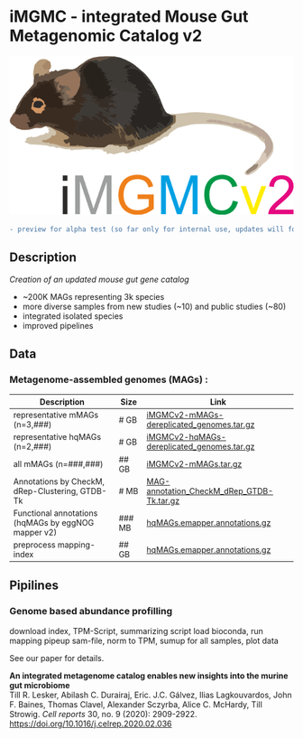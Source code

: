 # iMGMC - integrated Mouse Gut Metagenomic Catalog v2

![logo](/images/logo.png)

```diff
- preview for alpha test (so far only for internal use, updates will follow)
```

## Description
*Creation of an updated mouse gut gene catalog*
  - ~200K MAGs representing 3k species
  - more diverse samples from new studies (~10) and public studies (~80)
  - integrated isolated species
  - improved pipelines

## Data

### Metagenome-assembled genomes (MAGs) :

| Description | Size | Link |
|--|--|--|
| representative mMAGs (n=3,###) | # GB | [iMGMCv2-mMAGs-dereplicated_genomes.tar.gz](https://nubes.helmholtz-berlin.de/s/dbpSFs97NTbfJbD) | 
| representative hqMAGs (n=2,###) | # GB | [iMGMCv2-hqMAGs-dereplicated_genomes.tar.gz](https://nubes.helmholtz-berlin.de/s/dbpSFs97NTbfJbD) | 
| all mMAGs (n=###,###) | ## GB | [iMGMCv2-mMAGs.tar.gz](https://nubes.helmholtz-berlin.de/s/dbpSFs97NTbfJbD)| 
| Annotations by CheckM, dRep-Clustering, GTDB-Tk | # MB | [MAG-annotation_CheckM_dRep_GTDB-Tk.tar.gz](https://nubes.helmholtz-berlin.de/s/dbpSFs97NTbfJbD) |
| Functional annotations (hqMAGs by eggNOG mapper v2) | ### MB | [hqMAGs.emapper.annotations.gz](https://nubes.helmholtz-berlin.de/s/dbpSFs97NTbfJbD) |
| preprocess mapping-index | ## GB | [hqMAGs.emapper.annotations.gz](https://nubes.helmholtz-berlin.de/s/dbpSFs97NTbfJbD) |

## Pipilines

### Genome based abundance profilling

download index, TPM-Script, summarizing script
load bioconda, run mapping
pipeup sam-file, norm to TPM, sumup for all samples, plot data


See our paper for details.

**An integrated metagenome catalog enables new insights into the murine gut microbiome**  
Till R. Lesker, Abilash C. Durairaj, Eric. J.C. Gálvez, Ilias Lagkouvardos, John F. Baines, Thomas Clavel, Alexander Sczyrba, Alice C. McHardy, Till Strowig. *Cell reports* 30, no. 9 (2020): 2909-2922.
https://doi.org/10.1016/j.celrep.2020.02.036
 